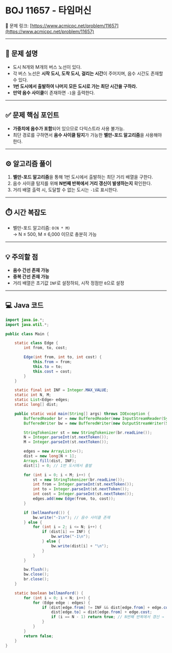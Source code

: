 # BOJ 11657 - 타임머신

🔗 문제 링크: [https://www.acmicpc.net/problem/11657](https://www.acmicpc.net/problem/11657)

---

## 📝 문제 설명

- 도시 N개와 M개의 버스 노선이 있다.  
- 각 버스 노선은 **시작 도시, 도착 도시, 걸리는 시간**이 주어지며, 음수 시간도 존재할 수 있다.
- **1번 도시에서 출발하여 나머지 모든 도시로 가는 최단 시간을 구하라.**
- **만약 음수 사이클**이 존재하면 `-1`을 출력한다.

---

## ✅ 문제 핵심 포인트

- **가중치에 음수가 포함**되어 있으므로 다익스트라 사용 불가능.
- 최단 경로를 구하면서 **음수 사이클 탐지**가 가능한 **벨만-포드 알고리즘**을 사용해야 한다.

---

## ⚙️ 알고리즘 풀이

1. **벨만-포드 알고리즘**을 통해 1번 도시에서 출발하는 최단 거리 배열을 구한다.
2. 음수 사이클 탐지를 위해 **N번째 반복에서 거리 갱신이 발생하는지** 확인한다.
3. 거리 배열 출력 시, 도달할 수 없는 도시는 `-1`로 표시한다.

---

## ⏱️ 시간 복잡도

- 벨만-포드 알고리즘: `O(N * M)`  
  → N ≤ 500, M ≤ 6,000 이므로 충분히 가능

---

## 💡 주의할 점

- **음수 간선 존재 가능**
- **중복 간선 존재 가능**
- 거리 배열은 초기값 `INF`로 설정하되, 시작 정점만 `0`으로 설정

---

## 💻 Java 코드

```java
import java.io.*;
import java.util.*;

public class Main {

    static class Edge {
        int from, to, cost;

        Edge(int from, int to, int cost) {
            this.from = from;
            this.to = to;
            this.cost = cost;
        }
    }

    static final int INF = Integer.MAX_VALUE;
    static int N, M;
    static List<Edge> edges;
    static long[] dist;

    public static void main(String[] args) throws IOException {
        BufferedReader br = new BufferedReader(new InputStreamReader(System.in));
        BufferedWriter bw = new BufferedWriter(new OutputStreamWriter(System.out));

        StringTokenizer st = new StringTokenizer(br.readLine());
        N = Integer.parseInt(st.nextToken());
        M = Integer.parseInt(st.nextToken());

        edges = new ArrayList<>();
        dist = new long[N + 1];
        Arrays.fill(dist, INF);
        dist[1] = 0; // 1번 도시에서 출발

        for (int i = 0; i < M; i++) {
            st = new StringTokenizer(br.readLine());
            int from = Integer.parseInt(st.nextToken());
            int to = Integer.parseInt(st.nextToken());
            int cost = Integer.parseInt(st.nextToken());
            edges.add(new Edge(from, to, cost));
        }

        if (bellmanFord()) {
            bw.write("-1\n"); // 음수 사이클 존재
        } else {
            for (int i = 2; i <= N; i++) {
                if (dist[i] == INF) {
                    bw.write("-1\n");
                } else {
                    bw.write(dist[i] + "\n");
                }
            }
        }

        bw.flush();
        bw.close();
        br.close();
    }

    static boolean bellmanFord() {
        for (int i = 0; i < N; i++) {
            for (Edge edge : edges) {
                if (dist[edge.from] != INF && dist[edge.from] + edge.cost < dist[edge.to]) {
                    dist[edge.to] = dist[edge.from] + edge.cost;
                    if (i == N - 1) return true; // N번째 반복에서 갱신 → 음수 사이클
                }
            }
        }
        return false;
    }
}
```